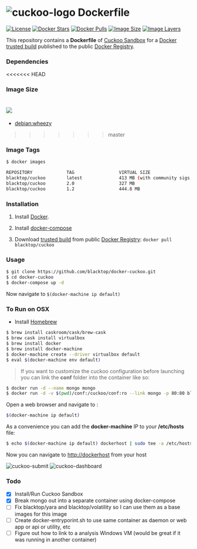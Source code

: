 # ![cuckoo-logo](https://raw.githubusercontent.com/blacktop/docker-cuckoo/master/files/logo.png) Dockerfile

[![License](http://img.shields.io/:license-mit-blue.svg)](http://doge.mit-license.org)
[![Docker Stars](https://img.shields.io/docker/stars/blacktop/cuckoo.svg)][hub]
[![Docker Pulls](https://img.shields.io/docker/pulls/blacktop/cuckoo.svg)][hub]
[![Image Size](https://img.shields.io/imagelayers/image-size/blacktop/cuckoo/latest.svg)](https://imagelayers.io/?images=blacktop/cuckoo:latest)
[![Image Layers](https://img.shields.io/imagelayers/layers/blacktop/cuckoo/latest.svg)](https://imagelayers.io/?images=blacktop/cuckoo:latest)

This repository contains a **Dockerfile** of [Cuckoo Sandbox](http://www.cuckoosandbox.org/) for a [Docker](https://www.docker.io/) [trusted build](https://hub.docker.com/r/blacktop/cuckoo/) published to the public [Docker Registry](https://hub.docker.com/).

### Dependencies

<<<<<<< HEAD
### Image Size
[![](https://badge.imagelayers.io/blacktop/cuckoo:latest.svg)](https://imagelayers.io/?images=blacktop/cuckoo:latest 'Get your own badge on imagelayers.io')
=======
* [debian:wheezy](https://hub.docker.com/_/debian/)
>>>>>>> master

### Image Tags
```bash
$ docker images

REPOSITORY             TAG                 VIRTUAL SIZE
blacktop/cuckoo        latest              413 MB (with community sigs, etc.)
blacktop/cuckoo        2.0                 327 MB
blacktop/cuckoo        1.2                 444.8 MB
```

### Installation

1. Install [Docker](https://www.docker.io/).

2. Install [docker-compose](https://docs.docker.com/compose/install/)

3. Download [trusted build](https://hub.docker.com/r/blacktop/cuckoo/) from public [Docker Registry](https://hub.docker.com/): `docker pull blacktop/cuckoo`

### Usage
```bash
$ git clone https://github.com/blacktop/docker-cuckoo.git
$ cd docker-cuckoo
$ docker-compose up -d
```
Now navigate to `$(docker-machine ip default)`

### To Run on OSX
 - Install [Homebrew](http://brew.sh)

```bash
$ brew install caskroom/cask/brew-cask
$ brew cask install virtualbox
$ brew install docker
$ brew install docker-machine
$ docker-machine create --driver virtualbox default
$ eval $(docker-machine env default)
```
> If you want to customize the cuckoo configuration before launching you can link the **conf** folder into the container like so:

```bash
$ docker run -d --name mongo mongo
$ docker run -d -v $(pwd)/conf:/cuckoo/conf:ro --link mongo -p 80:80 blacktop/cuckoo
```

Open a web browser and navigate to :

```bash
$(docker-machine ip default)
```

As a convenience you can add the **docker-machine** IP to your **/etc/hosts** file:

```bash
$ echo $(docker-machine ip default) dockerhost | sudo tee -a /etc/hosts
```
Now you can navigate to [http://dockerhost](http://dockerhost) from your host

![cuckoo-submit](https://raw.githubusercontent.com/blacktop/docker-cuckoo/master/files/submit.png)
![cuckoo-dashboard](https://raw.githubusercontent.com/blacktop/docker-cuckoo/master/files/dashboard.png)

### Todo
- [x] Install/Run Cuckoo Sandbox
- [x] Break mongo out into a separate container using docker-compose
- [ ] Fix blacktop/yara and blacktop/volatility so I can use them as a base images for this image
- [ ] Create docker-entryporint.sh to use same container as daemon or web app or api or utility, etc
- [ ] Figure out how to link to a analysis Windows VM (would be great if it was running in another container)

[hub]: https://hub.docker.com/r/blacktop/cuckoo/
